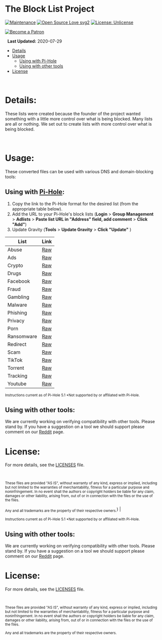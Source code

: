 
  
# The Block List Project


[![Maintenance](https://img.shields.io/badge/Maintained%3F-yes-green.svg)](https://GitHub.com/Naereen/StrapDown.js/graphs/commit-activity) [![Open Source Love svg2](https://badges.frapsoft.com/os/v2/open-source.svg?v=103)](https://github.com/ellerbrock/open-source-badges/) [![License: Unlicense](https://img.shields.io/badge/license-Unlicense-blue.svg)](http://unlicense.org/)

[![Become a Patron](https://digital.hbs.edu/platform-rctom/wp-content/uploads/sites/4/2018/11/patreon-banner.png)](https://www.patreon.com/bePatron?u=8892646)

&nbsp;
**Last Updated:** 2020-07-29

- [Details](#details)
- [Usage](#usage)
  - [Using with Pi-Hole](#using-with-pi-hole)
  - [Using with other tools](#using-with-other-tools)
- [License](#license)

&nbsp;

# Details:
These lists were created because the founder of the project wanted something with a little more control over what is being blocked. Many lists are all or nothing. We set out to create lists with more control over what is being blocked.


&nbsp;

# Usage:
These converted files can be used with various DNS and domain-blocking tools:

## Using with [Pi-Hole](https://pi-hole.net/):

1. Copy the link to the Pi-Hole format for the desired list (from the appropriate table below).
2. Add the URL to your Pi-Hole's block lists (**Login** > **Group Management** > **Adlists** > **Paste list URL in "Address" field, add comment** > **Click "Add"**)
3. Update Gravity (**Tools** > **Update Gravity** > **Click "Update"** )

| List | Link |
|--|--|
| Abuse| [Raw](https://blocklistproject.github.io/Lists/abuse.txt) |
| Ads| [Raw](https://blocklistproject.github.io/Lists/ads.txt) |
| Crypto| [Raw](https://blocklistproject.github.io/Lists/crypto.txt) |
| Drugs| [Raw](https://blocklistproject.github.io/Lists/drugs.txt) |
| Facebook| [Raw](https://blocklistproject.github.io/Lists/facebook.txt) |
| Fraud| [Raw](https://blocklistproject.github.io/Lists/fraud.txt) |
| Gambling| [Raw](https://blocklistproject.github.io/Lists/gambling.txt) |
| Malware| [Raw](https://blocklistproject.github.io/Lists/malware.txt) |
| Phishing| [Raw](https://blocklistproject.github.io/Lists/phishing.txt) |
| Privacy| [Raw](https://blocklistproject.github.io/Lists/privacy.txt) |
| Porn| [Raw](https://blocklistproject.github.io/Lists/porn.txt) |
| Ransomware| [Raw](https://blocklistproject.github.io/Lists/ransomware.txt) |
| Redirect| [Raw](https://blocklistproject.github.io/Lists/redirect.txt) |
| Scam| [Raw](https://blocklistproject.github.io/Lists/scam.txt) |
| TikTok| [Raw](https://blocklistproject.github.io/Lists/tiktok.txt) |
| Torrent| [Raw](https://blocklistproject.github.io/Lists/torrent.txt) |
| Tracking| [Raw](https://blocklistproject.github.io/Lists/tracking.txt) |
| Youtube| [Raw](https://blocklistproject.github.io/Lists/youtube.txt) |


<sup>Instructions current as of Pi-Hole 5.1
*Not supported by or affiliated with Pi-Hole.</sup>

## Using with other tools:
We are currently working on verifying compatibility with other tools. Please stand by. If you have a suggestion on a tool we should support please comment on our [Reddit](https://www.reddit.com/r/blocklistproject/) page.


# License:

For more details, see the [LICENSES](https://github.com/blocklistproject/Lists/blob/master/LICENSE) file.

&nbsp;


<sup>These files are provided "AS IS", without warranty of any kind, express or implied, including but not limited to the warranties of merchantability, fitness for a particular purpose and noninfringement. In no event shall the authors or copyright holders be liable for any claim, damages or other liability, arising from, out of or in connection with the files or the use of the files.</sup>

<sub>Any and all trademarks are the property of their respective owners.</sub>) |



<sup>Instructions current as of Pi-Hole 5.1
*Not supported by or affiliated with Pi-Hole.</sup>

## Using with other tools:
We are currently working on verifying compatibility with other tools. Please stand by. If you have a suggestion on a tool we should support please comment on our [Reddit](https://www.reddit.com/r/blocklistproject/) page.


# License:

For more details, see the [LICENSES](https://github.com/blocklistproject/Lists/blob/master/LICENSE) file.

&nbsp;


<sup>These files are provided "AS IS", without warranty of any kind, express or implied, including but not limited to the warranties of merchantability, fitness for a particular purpose and noninfringement. In no event shall the authors or copyright holders be liable for any claim, damages or other liability, arising from, out of or in connection with the files or the use of the files.</sup>

<sub>Any and all trademarks are the property of their respective owners.</sub>